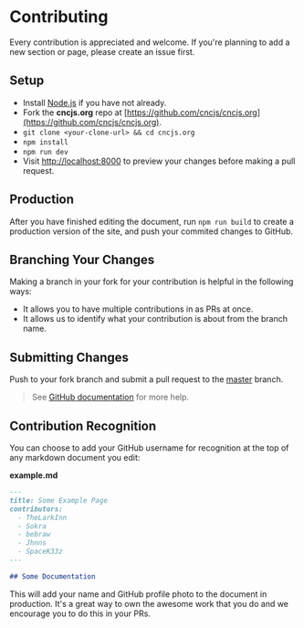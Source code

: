 # Contributing

Every contribution is appreciated and welcome. If you're planning to add a new section or page, please create an issue first.

## Setup

* Install [Node.js](https://nodejs.org/) if you have not already.
* Fork the **cncjs.org** repo at [https://github.com/cncjs/cncjs.org](https://github.com/cncjs/cncjs.org).
* `git clone <your-clone-url> && cd cncjs.org`
* `npm install`
* `npm run dev`
* Visit [http://localhost:8000](http://localhost:8000) to preview your changes before making a pull request.

## Production

After you have finished editing the document, run `npm run build` to create a production version of the site, and push your commited changes to GitHub.

## Branching Your Changes

Making a branch in your fork for your contribution is helpful in the following ways:

* It allows you to have multiple contributions in as PRs at once.
* It allows us to identify what your contribution is about from the branch name.

## Submitting Changes

Push to your fork branch and submit a pull request to the [master](https://github.com/cncjs/cncjs.org/tree/master) branch.

> See [GitHub documentation](https://help.github.com/articles/proposing-changes-to-your-work-with-pull-requests/) for more help.

## Contribution Recognition

You can choose to add your GitHub username for recognition at the top of any markdown document you edit:

**example.md**

```markdown
---
title: Some Example Page
contributors:
  - TheLarkInn
  - Sokra
  - bebraw
  - Jhnns
  - SpaceK33z
---

## Some Documentation

```

This will add your name and GitHub profile photo to the document in production. It's a great way to own the awesome work that you do and we encourage you to do this in your PRs.
